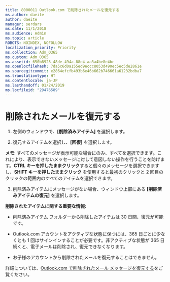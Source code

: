 ```yaml
---
title: 8000011 Outlook.com で削除されたメールを復元する
ms.author: daeite
author: daeite
manager: serdars
ms.date: 11/1/2018
ms.audience: Admin
ms.topic: article
ROBOTS: NOINDEX, NOFOLLOW
localization_priority: Priority
ms.collection: Adm_O365
ms.custom: Adm_O365
ms.assetid: 650b8923-48de-494a-88e4-aa3a4be8e4bc
ms.openlocfilehash: 7da5c6d0a155ed9eccc8053d490ec5ec5de2861e
ms.sourcegitcommit: e2864efcfb493b6e46b662b746661a61232bdba7
ms.translationtype: HT
ms.contentlocale: ja-JP
ms.lasthandoff: 01/24/2019
ms.locfileid: "29476589"
---
```

# <a name="recover-deleted-email"></a>削除されたメールを復元する

1. 左側のウィンドウで、**[削除済みアイテム]** を選択します。 
    
2. 復元するアイテムを選択し、**[回復]** を選択します。 
  
 **メモ**: すべてのメッセージが表示可能な場合にのみ、すべてを選択できます。これにより、表示できないメッセージに対して意図しない操作を行うことを防げます。**CTRL キーを押したままクリック**すると個々のメッセージを選択できますし、**SHIFT キーを押したままクリック** を使用すると最初のクリックと 2 回目のクリックの範囲内のすべてのアイテムを選択できます。 
    
3. 削除済みアイテムにメッセージがない場合、ウィンドウ上部にある **[削除済みアイテムの復元]** を選択します。 
    
 **削除されたアイテムに関する重要な情報:**
  
- 削除済みアイテム フォルダーから削除したアイテムは 30 日間、復元が可能です。
    
- Outlook.com アカウントをアクティブな状態に保つには、365 日ごとに少なくとも 1 回はサインインすることが必要です。非アクティブな状態が 365 日続くと、電子メールは削除され、復元できなくなります。
    
- お子様のアカウントから削除されたメールを復元することはできません。
    
詳細については、[Outlook.com で削除されたメール メッセージを復元する](https://go.microsoft.com/fwlink/p/?linkid=873117)をご覧ください。
  


